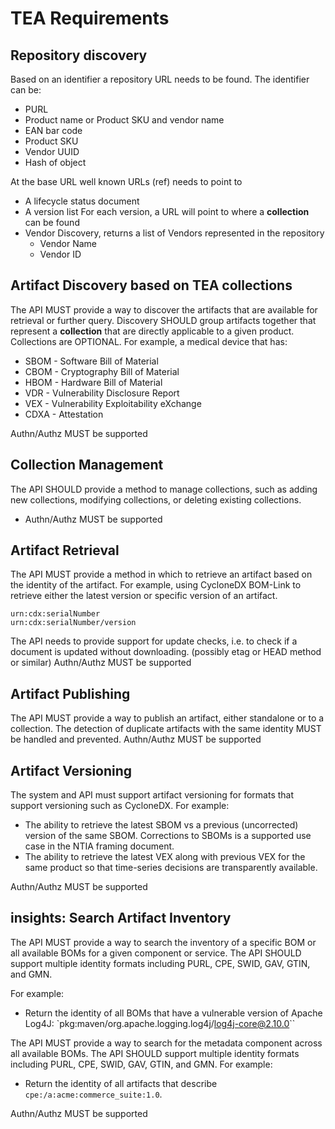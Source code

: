 # TEA Requirements

## Repository discovery
Based on an identifier a repository URL needs to be found. The identifier can be:

- PURL
- Product name or Product SKU and vendor name
- EAN bar code
- Product  SKU
- Vendor UUID
- Hash of object

At the base URL well known URLs (ref) needs to point to

- A lifecycle status document
- A version list
  For each version, a URL will point to where a **collection** can be found
- Vendor Discovery, returns a list of Vendors represented in the repository
   - Vendor Name
   - Vendor ID

## Artifact Discovery based on TEA collections

The API MUST provide a way to discover the artifacts that are available for retrieval or further query.
Discovery SHOULD group artifacts together that represent a **collection** that are directly applicable to a given product. Collections are OPTIONAL. For example, a medical device that has:

- SBOM - Software Bill of Material
- CBOM - Cryptography Bill of Material
- HBOM - Hardware Bill of Material
- VDR - Vulnerability Disclosure Report
- VEX - Vulnerability Exploitability eXchange
- CDXA - Attestation

Authn/Authz MUST be supported

## Collection Management

The API SHOULD provide a method to manage collections, such as adding new collections,
modifying collections, or deleting existing collections.

- Authn/Authz MUST be supported

## Artifact Retrieval

The API MUST provide a method in which to retrieve an artifact based on the identity of the artifact.
For example, using CycloneDX BOM-Link to retrieve either the latest version or specific version of an artifact.

```text
urn:cdx:serialNumber
urn:cdx:serialNumber/version
```

The API needs to provide support for update checks, i.e. to check if a document is updated without downloading. (possibly etag or HEAD method or similar)
Authn/Authz MUST be supported

## Artifact Publishing

The API MUST provide a way to publish an artifact, either standalone or to a collection. 
The detection of duplicate artifacts with the same identity MUST be handled and prevented.
Authn/Authz MUST be supported

## Artifact Versioning

The system and API must support artifact versioning for formats that support
versioning such as CycloneDX. For example:

- The ability to retrieve the latest SBOM vs a previous (uncorrected) version of the same SBOM.
  Corrections to SBOMs is a supported use case in the NTIA framing document.
- The ability to retrieve the latest VEX along with previous VEX for the same product so
  that time-series decisions are transparently available.

Authn/Authz MUST be supported

## insights: Search Artifact Inventory

The API MUST provide a way to search the inventory of a specific BOM or all available BOMs
for a given component or service. The API SHOULD support multiple identity formats including
PURL, CPE, SWID, GAV, GTIN, and GMN.

For example:

- Return the identity of all BOMs that have a vulnerable version of Apache Log4J: 
  `pkg:maven/org.apache.logging.log4j/log4j-core@2.10.0``

The API MUST provide a way to search for the metadata component across all available BOMs. 
The API SHOULD support multiple identity formats including PURL, CPE, SWID, GAV, GTIN, and GMN. 
For example:

- Return the identity of all artifacts that describe `cpe:/a:acme:commerce_suite:1.0`.

Authn/Authz MUST be supported
